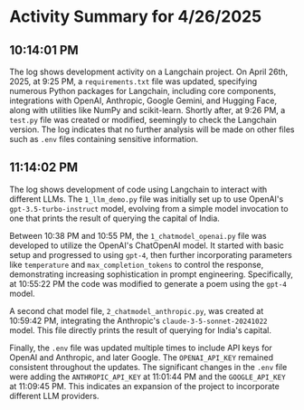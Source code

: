 # Activity Summary for 4/26/2025

## 10:14:01 PM
The log shows development activity on a Langchain project.  On April 26th, 2025, at 9:25 PM, a `requirements.txt` file was updated, specifying numerous Python packages for Langchain, including core components, integrations with OpenAI, Anthropic, Google Gemini, and Hugging Face, along with utilities like NumPy and scikit-learn.  Shortly after, at 9:26 PM, a `test.py` file was created or modified, seemingly to check the Langchain version.  The log indicates that no further analysis will be made on other files such as `.env` files containing sensitive information.


## 11:14:02 PM
The log shows development of code using Langchain to interact with different LLMs.  The `1_llm_demo.py` file was initially set up to use OpenAI's `gpt-3.5-turbo-instruct` model, evolving from a simple model invocation to one that prints the result of querying the capital of India.

Between 10:38 PM and 10:55 PM, the `1_chatmodel_openai.py` file was developed to utilize the OpenAI's ChatOpenAI model.  It started with basic setup and progressed to  using `gpt-4`, then further incorporating parameters like `temperature` and `max_completion_tokens` to control the response, demonstrating increasing sophistication in prompt engineering.  Specifically, at 10:55:22 PM the code was modified to generate a poem using the `gpt-4` model.

A second chat model file, `2_chatmodel_anthropic.py`, was created at 10:59:42 PM, integrating the Anthropic's `claude-3-5-sonnet-20241022` model.  This file directly prints the result of querying for India's capital.

Finally, the `.env` file was updated multiple times to include API keys for OpenAI and Anthropic, and later Google.  The  `OPENAI_API_KEY` remained consistent throughout the updates.  The significant changes in the `.env` file were adding the `ANTHROPIC_API_KEY` at 11:01:44 PM and  the `GOOGLE_API_KEY` at 11:09:45 PM.  This indicates an expansion of the project to incorporate different LLM providers.
